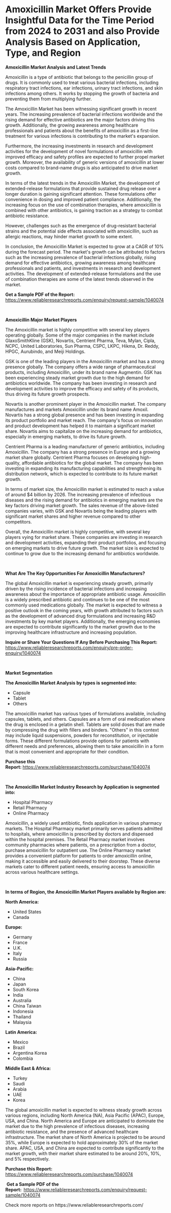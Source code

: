 <p><h1>Amoxicillin Market Offers Provide Insightful Data for the Time Period from 2024 to 2031 and also Provide Analysis Based on Application, Type, and Region</h1></p><p><strong>Amoxicillin Market Analysis and Latest Trends</strong></p>
<p><p>Amoxicillin is a type of antibiotic that belongs to the penicillin group of drugs. It is commonly used to treat various bacterial infections, including respiratory tract infections, ear infections, urinary tract infections, and skin infections among others. It works by stopping the growth of bacteria and preventing them from multiplying further.</p><p>The Amoxicillin Market has been witnessing significant growth in recent years. The increasing prevalence of bacterial infections worldwide and the rising demand for effective antibiotics are the major factors driving this growth. Additionally, the growing awareness among healthcare professionals and patients about the benefits of amoxicillin as a first-line treatment for various infections is contributing to the market's expansion.</p><p>Furthermore, the increasing investments in research and development activities for the development of novel formulations of amoxicillin with improved efficacy and safety profiles are expected to further propel market growth. Moreover, the availability of generic versions of amoxicillin at lower costs compared to brand-name drugs is also anticipated to drive market growth.</p><p>In terms of the latest trends in the Amoxicillin Market, the development of extended-release formulations that provide sustained drug release over a longer duration is gaining significant attention. These formulations offer convenience in dosing and improved patient compliance. Additionally, the increasing focus on the use of combination therapies, where amoxicillin is combined with other antibiotics, is gaining traction as a strategy to combat antibiotic resistance.</p><p>However, challenges such as the emergence of drug-resistant bacterial strains and the potential side effects associated with amoxicillin, such as allergic reactions, may hinder market growth to some extent.</p><p>In conclusion, the Amoxicillin Market is expected to grow at a CAGR of 10% during the forecast period. The market's growth can be attributed to factors such as the increasing prevalence of bacterial infections globally, rising demand for effective antibiotics, growing awareness among healthcare professionals and patients, and investments in research and development activities. The development of extended-release formulations and the use of combination therapies are some of the latest trends observed in the market.</p></p>
<p><strong>Get a Sample PDF of the Report:&nbsp;</strong> <a href="https://www.reliableresearchreports.com/enquiry/request-sample/1040074">https://www.reliableresearchreports.com/enquiry/request-sample/1040074</a></p>
<p>&nbsp;</p>
<p><strong>Amoxicillin Major Market Players</strong></p>
<p><p>The Amoxicillin market is highly competitive with several key players operating globally. Some of the major companies in the market include GlaxoSmithKline (GSK), Novartis, Centrient Pharma, Teva, Mylan, Cipla, NCPC, United Laboratories, Sun Pharma, CSPC, LKPC, Hikma, Dr. Reddy, HPGC, Aurubindo, and Meiji Holdings.</p><p>GSK is one of the leading players in the Amoxicillin market and has a strong presence globally. The company offers a wide range of pharmaceutical products, including Amoxicillin, under its brand name Augmentin. GSK has been experiencing steady market growth due to the high demand for antibiotics worldwide. The company has been investing in research and development activities to improve the efficacy and safety of its products, thus driving its future growth prospects.</p><p>Novartis is another prominent player in the Amoxicillin market. The company manufactures and markets Amoxicillin under its brand name Amoxil. Novartis has a strong global presence and has been investing in expanding its product portfolio and market reach. The company's focus on innovation and product development has helped it to maintain a significant market share. Novartis aims to capitalize on the increasing demand for antibiotics, especially in emerging markets, to drive its future growth.</p><p>Centrient Pharma is a leading manufacturer of generic antibiotics, including Amoxicillin. The company has a strong presence in Europe and a growing market share globally. Centrient Pharma focuses on developing high-quality, affordable antibiotics for the global market. The company has been investing in expanding its manufacturing capabilities and strengthening its distribution network, which is expected to contribute to its future market growth.</p><p>In terms of market size, the Amoxicillin market is estimated to reach a value of around $4 billion by 2026. The increasing prevalence of infectious diseases and the rising demand for antibiotics in emerging markets are the key factors driving market growth. The sales revenue of the above-listed companies varies, with GSK and Novartis being the leading players with significant market shares and higher revenue compared to other competitors.</p><p>Overall, the Amoxicillin market is highly competitive, with several key players vying for market share. These companies are investing in research and development activities, expanding their product portfolios, and focusing on emerging markets to drive future growth. The market size is expected to continue to grow due to the increasing demand for antibiotics worldwide.</p></p>
<p>&nbsp;</p>
<p><strong>What Are The Key Opportunities For Amoxicillin Manufacturers?</strong></p>
<p><p>The global Amoxicillin market is experiencing steady growth, primarily driven by the rising incidence of bacterial infections and increasing awareness about the importance of appropriate antibiotic usage. Amoxicillin is a widely prescribed antibiotic and continues to be one of the most commonly used medications globally. The market is expected to witness a positive outlook in the coming years, with growth attributed to factors such as the development of advanced drug formulations and increasing R&D investments by key market players. Additionally, the emerging economies are expected to contribute significantly to the market growth due to the improving healthcare infrastructure and increasing population.</p></p>
<p><strong>Inquire or Share Your Questions If Any Before Purchasing This Report:</strong> <a href="https://www.reliableresearchreports.com/enquiry/pre-order-enquiry/1040074">https://www.reliableresearchreports.com/enquiry/pre-order-enquiry/1040074</a></p>
<p>&nbsp;</p>
<p><strong>Market Segmentation</strong></p>
<p><strong>The Amoxicillin Market Analysis by types is segmented into:</strong></p>
<p><ul><li>Capsule</li><li>Tablet</li><li>Others</li></ul></p>
<p><p>The amoxicillin market has various types of formulations available, including capsules, tablets, and others. Capsules are a form of oral medication where the drug is enclosed in a gelatin shell. Tablets are solid doses that are made by compressing the drug with fillers and binders. "Others" in this context may include liquid suspensions, powders for reconstitution, or injectable forms. These different formulations provide options for patients with different needs and preferences, allowing them to take amoxicillin in a form that is most convenient and appropriate for their condition.</p></p>
<p><strong>Purchase this Report:&nbsp;</strong><a href="https://www.reliableresearchreports.com/purchase/1040074">https://www.reliableresearchreports.com/purchase/1040074</a></p>
<p>&nbsp;</p>
<p><strong>The Amoxicillin Market Industry Research by Application is segmented into:</strong></p>
<p><ul><li>Hospital Pharmacy</li><li>Retail Pharmacy</li><li>Online Pharmacy</li></ul></p>
<p><p>Amoxicillin, a widely used antibiotic, finds application in various pharmacy markets. The Hospital Pharmacy market primarily serves patients admitted to hospitals, where amoxicillin is prescribed by doctors and dispensed within the hospital premises. The Retail Pharmacy market involves community pharmacies where patients, on a prescription from a doctor, purchase amoxicillin for outpatient use. The Online Pharmacy market provides a convenient platform for patients to order amoxicillin online, making it accessible and easily delivered to their doorstep. These diverse markets cater to different patient needs, ensuring access to amoxicillin across various healthcare settings.</p></p>
<p>&nbsp;</p>
<p><strong>In terms of Region, the Amoxicillin Market Players available by Region are:</strong></p>
<p>
    <p> <strong> North America: </strong>
        <ul>
            <li>United States</li>
            <li>Canada</li>
        </ul>
        </p> 
    <p> <strong> Europe: </strong>
        <ul>
            <li>Germany</li>
            <li>France</li>
            <li>U.K.</li>
            <li>Italy</li>
            <li>Russia</li>
        </ul>
        </p> 
    <p> <strong> Asia-Pacific: </strong>
        <ul>
            <li>China</li>
            <li>Japan</li>
            <li>South Korea</li>
            <li>India</li>
            <li>Australia</li>
            <li>China Taiwan</li>
            <li>Indonesia</li>
            <li>Thailand</li>
            <li>Malaysia</li>
        </ul>
        </p> 
    <p> <strong> Latin America: </strong>
        <ul>
            <li>Mexico</li>
            <li>Brazil</li>
            <li>Argentina Korea</li>
            <li>Colombia</li>
        </ul>
        </p> 
    <p> <strong> Middle East & Africa: </strong>
        <ul>
            <li>Turkey</li>
            <li>Saudi</li>
            <li>Arabia</li>
            <li>UAE</li>
            <li>Korea</li>
        </ul>
    </p>
    </p>
<p><p>The global amoxicillin market is expected to witness steady growth across various regions, including North America (NA), Asia Pacific (APAC), Europe, USA, and China. North America and Europe are anticipated to dominate the market due to the high prevalence of infectious diseases, increasing antibiotic resistance, and the presence of advanced healthcare infrastructure. The market share of North America is projected to be around 35%, while Europe is expected to hold approximately 30% of the market share. APAC, USA, and China are expected to contribute significantly to the market growth, with their market share estimated to be around 20%, 10%, and 5% respectively.</p></p>
<p><strong>Purchase this Report: </strong><a href="https://www.reliableresearchreports.com/purchase/1040074">https://www.reliableresearchreports.com/purchase/1040074</a></p>
<p>&nbsp;<strong>Get a Sample PDF of the Report:&nbsp;&nbsp;</strong><a href="https://www.reliableresearchreports.com/enquiry/request-sample/1040074">https://www.reliableresearchreports.com/enquiry/request-sample/1040074</a></p>
<p><strong></strong></p>
<p>Check more reports on https://www.reliableresearchreports.com/</p>